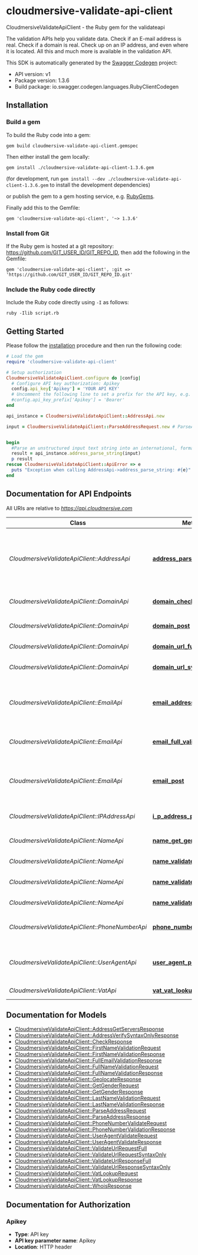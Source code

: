 # cloudmersive-validate-api-client

CloudmersiveValidateApiClient - the Ruby gem for the validateapi

The validation APIs help you validate data. Check if an E-mail address is real. Check if a domain is real. Check up on an IP address, and even where it is located. All this and much more is available in the validation API.

This SDK is automatically generated by the [Swagger Codegen](https://github.com/swagger-api/swagger-codegen) project:

- API version: v1
- Package version: 1.3.6
- Build package: io.swagger.codegen.languages.RubyClientCodegen

## Installation

### Build a gem

To build the Ruby code into a gem:

```shell
gem build cloudmersive-validate-api-client.gemspec
```

Then either install the gem locally:

```shell
gem install ./cloudmersive-validate-api-client-1.3.6.gem
```
(for development, run `gem install --dev ./cloudmersive-validate-api-client-1.3.6.gem` to install the development dependencies)

or publish the gem to a gem hosting service, e.g. [RubyGems](https://rubygems.org/).

Finally add this to the Gemfile:

    gem 'cloudmersive-validate-api-client', '~> 1.3.6'

### Install from Git

If the Ruby gem is hosted at a git repository: https://github.com/GIT_USER_ID/GIT_REPO_ID, then add the following in the Gemfile:

    gem 'cloudmersive-validate-api-client', :git => 'https://github.com/GIT_USER_ID/GIT_REPO_ID.git'

### Include the Ruby code directly

Include the Ruby code directly using `-I` as follows:

```shell
ruby -Ilib script.rb
```

## Getting Started

Please follow the [installation](#installation) procedure and then run the following code:
```ruby
# Load the gem
require 'cloudmersive-validate-api-client'

# Setup authorization
CloudmersiveValidateApiClient.configure do |config|
  # Configure API key authorization: Apikey
  config.api_key['Apikey'] = 'YOUR API KEY'
  # Uncomment the following line to set a prefix for the API key, e.g. 'Bearer' (defaults to nil)
  #config.api_key_prefix['Apikey'] = 'Bearer'
end

api_instance = CloudmersiveValidateApiClient::AddressApi.new

input = CloudmersiveValidateApiClient::ParseAddressRequest.new # ParseAddressRequest | Input parse request


begin
  #Parse an unstructured input text string into an international, formatted address
  result = api_instance.address_parse_string(input)
  p result
rescue CloudmersiveValidateApiClient::ApiError => e
  puts "Exception when calling AddressApi->address_parse_string: #{e}"
end

```

## Documentation for API Endpoints

All URIs are relative to *https://api.cloudmersive.com*

Class | Method | HTTP request | Description
------------ | ------------- | ------------- | -------------
*CloudmersiveValidateApiClient::AddressApi* | [**address_parse_string**](docs/AddressApi.md#address_parse_string) | **POST** /validate/address/parse | Parse an unstructured input text string into an international, formatted address
*CloudmersiveValidateApiClient::DomainApi* | [**domain_check**](docs/DomainApi.md#domain_check) | **POST** /validate/domain/check | Validate a domain name
*CloudmersiveValidateApiClient::DomainApi* | [**domain_post**](docs/DomainApi.md#domain_post) | **POST** /validate/domain/whois | Get WHOIS information for a domain
*CloudmersiveValidateApiClient::DomainApi* | [**domain_url_full**](docs/DomainApi.md#domain_url_full) | **POST** /validate/domain/url/full | Validate a URL fully
*CloudmersiveValidateApiClient::DomainApi* | [**domain_url_syntax_only**](docs/DomainApi.md#domain_url_syntax_only) | **POST** /validate/domain/url/syntax-only | Validate a URL syntactically
*CloudmersiveValidateApiClient::EmailApi* | [**email_address_get_servers**](docs/EmailApi.md#email_address_get_servers) | **POST** /validate/email/address/servers | Partially check whether an email address is valid
*CloudmersiveValidateApiClient::EmailApi* | [**email_full_validation**](docs/EmailApi.md#email_full_validation) | **POST** /validate/email/address/full | Fully validate an email address
*CloudmersiveValidateApiClient::EmailApi* | [**email_post**](docs/EmailApi.md#email_post) | **POST** /validate/email/address/syntaxOnly | Validate email adddress for syntactic correctness only
*CloudmersiveValidateApiClient::IPAddressApi* | [**i_p_address_post**](docs/IPAddressApi.md#i_p_address_post) | **POST** /validate/ip/geolocate | Geolocate an IP address
*CloudmersiveValidateApiClient::NameApi* | [**name_get_gender**](docs/NameApi.md#name_get_gender) | **POST** /validate/name/get-gender | Get the gender of a first name
*CloudmersiveValidateApiClient::NameApi* | [**name_validate_first_name**](docs/NameApi.md#name_validate_first_name) | **POST** /validate/name/first | Validate a first name
*CloudmersiveValidateApiClient::NameApi* | [**name_validate_full_name**](docs/NameApi.md#name_validate_full_name) | **POST** /validate/name/full-name | Parse and validate a full name
*CloudmersiveValidateApiClient::NameApi* | [**name_validate_last_name**](docs/NameApi.md#name_validate_last_name) | **POST** /validate/name/last | Validate a last name
*CloudmersiveValidateApiClient::PhoneNumberApi* | [**phone_number_syntax_only**](docs/PhoneNumberApi.md#phone_number_syntax_only) | **POST** /validate/phonenumber/basic | Validate phone number (basic)
*CloudmersiveValidateApiClient::UserAgentApi* | [**user_agent_parse**](docs/UserAgentApi.md#user_agent_parse) | **POST** /validate/useragent/parse | Parse an HTTP User-Agent string, identify robots
*CloudmersiveValidateApiClient::VatApi* | [**vat_vat_lookup**](docs/VatApi.md#vat_vat_lookup) | **POST** /validate/vat/lookup | Lookup a VAT code


## Documentation for Models

 - [CloudmersiveValidateApiClient::AddressGetServersResponse](docs/AddressGetServersResponse.md)
 - [CloudmersiveValidateApiClient::AddressVerifySyntaxOnlyResponse](docs/AddressVerifySyntaxOnlyResponse.md)
 - [CloudmersiveValidateApiClient::CheckResponse](docs/CheckResponse.md)
 - [CloudmersiveValidateApiClient::FirstNameValidationRequest](docs/FirstNameValidationRequest.md)
 - [CloudmersiveValidateApiClient::FirstNameValidationResponse](docs/FirstNameValidationResponse.md)
 - [CloudmersiveValidateApiClient::FullEmailValidationResponse](docs/FullEmailValidationResponse.md)
 - [CloudmersiveValidateApiClient::FullNameValidationRequest](docs/FullNameValidationRequest.md)
 - [CloudmersiveValidateApiClient::FullNameValidationResponse](docs/FullNameValidationResponse.md)
 - [CloudmersiveValidateApiClient::GeolocateResponse](docs/GeolocateResponse.md)
 - [CloudmersiveValidateApiClient::GetGenderRequest](docs/GetGenderRequest.md)
 - [CloudmersiveValidateApiClient::GetGenderResponse](docs/GetGenderResponse.md)
 - [CloudmersiveValidateApiClient::LastNameValidationRequest](docs/LastNameValidationRequest.md)
 - [CloudmersiveValidateApiClient::LastNameValidationResponse](docs/LastNameValidationResponse.md)
 - [CloudmersiveValidateApiClient::ParseAddressRequest](docs/ParseAddressRequest.md)
 - [CloudmersiveValidateApiClient::ParseAddressResponse](docs/ParseAddressResponse.md)
 - [CloudmersiveValidateApiClient::PhoneNumberValidateRequest](docs/PhoneNumberValidateRequest.md)
 - [CloudmersiveValidateApiClient::PhoneNumberValidationResponse](docs/PhoneNumberValidationResponse.md)
 - [CloudmersiveValidateApiClient::UserAgentValidateRequest](docs/UserAgentValidateRequest.md)
 - [CloudmersiveValidateApiClient::UserAgentValidateResponse](docs/UserAgentValidateResponse.md)
 - [CloudmersiveValidateApiClient::ValidateUrlRequestFull](docs/ValidateUrlRequestFull.md)
 - [CloudmersiveValidateApiClient::ValidateUrlRequestSyntaxOnly](docs/ValidateUrlRequestSyntaxOnly.md)
 - [CloudmersiveValidateApiClient::ValidateUrlResponseFull](docs/ValidateUrlResponseFull.md)
 - [CloudmersiveValidateApiClient::ValidateUrlResponseSyntaxOnly](docs/ValidateUrlResponseSyntaxOnly.md)
 - [CloudmersiveValidateApiClient::VatLookupRequest](docs/VatLookupRequest.md)
 - [CloudmersiveValidateApiClient::VatLookupResponse](docs/VatLookupResponse.md)
 - [CloudmersiveValidateApiClient::WhoisResponse](docs/WhoisResponse.md)


## Documentation for Authorization


### Apikey

- **Type**: API key
- **API key parameter name**: Apikey
- **Location**: HTTP header

